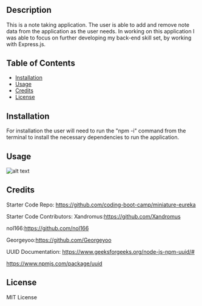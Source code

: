 
# <Express-Note-Taker>

## Description

This is a note taking application.  The user is able to add and remove note data from the application as the user needs.  In working on this application I was able to focus on further developing my back-end skill set, by working with Express.js.


## Table of Contents

- [Installation](#installation)
- [Usage](#usage)
- [Credits](#credits)
- [License](#license)

## Installation

For installation the user will need to run the "npm -i" command from the terminal to install the necessary dependencies to run the application.  

## Usage



![alt text](assets/images/screenshot.png)


## Credits

Starter Code Repo:
https://github.com/coding-boot-camp/miniature-eureka

Starter Code Contributors:
Xandromus:https://github.com/Xandromus

nol166:https://github.com/nol166

Georgeyoo:https://github.com/Georgeyoo


UUID Documentation:
https://www.geeksforgeeks.org/node-js-npm-uuid/#

https://www.npmjs.com/package/uuid


## License

MIT License
